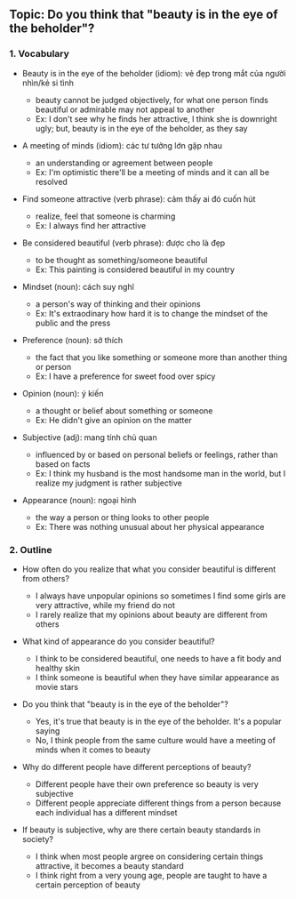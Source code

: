 ## Topic: Do you think that "beauty is in the eye of the beholder"?

### 1. Vocabulary
- Beauty is in the eye of the beholder (idiom): vẻ đẹp trong mắt của người nhìn/kẻ si tình
  + beauty cannot be judged objectively, for what one person finds beautiful or admirable may not appeal to another
  + Ex: I don't see why he finds her attractive, I think she is downright ugly; but, beauty is in the eye of the beholder, as they say
  
- A meeting of minds (idiom): các tư tưởng lớn gặp nhau
  + an understanding or agreement between people
  + Ex: I'm optimistic there'll be a meeting of minds and it can all be resolved

- Find someone attractive (verb phrase): cảm thấy ai đó cuốn hút
  + realize, feel that someone is charming
  + Ex: I always find her attractive

- Be considered beautiful (verb phrase): được cho là đẹp
  + to be thought as something/someone beautiful
  + Ex: This painting is considered beautiful in my country

- Mindset (noun): cách suy nghĩ
  + a person's way of thinking and their opinions
  + Ex: It's extraodinary how hard it is to change the mindset of the public and the press

- Preference (noun): sở thích
  + the fact that you like something or someone more than another thing or person
  + Ex: I have a preference for sweet food over spicy

- Opinion (noun): ý kiến
  + a thought or belief about something or someone
  + Ex: He didn't give an opinion on the matter

- Subjective (adj): mang tính chủ quan
  + influenced by or based on personal beliefs or feelings, rather than based on facts
  + Ex: I think my husband is the most handsome man in the world, but I realize my judgment is rather subjective

- Appearance (noun): ngoại hình
  + the way a person or thing looks to other people
  + Ex: There was nothing unusual about her physical appearance

### 2. Outline
- How often do you realize that what you consider beautiful is different from others?
  + I always have unpopular opinions so sometimes I find some girls are very attractive, while my friend do not
  + I rarely realize that my opinions about beauty are different from others

- What kind of appearance do you consider beautiful?
  + I think to be considered beautiful, one needs to have a fit body and healthy skin
  + I think someone is beautiful when they have similar appearance as movie stars

- Do you think that "beauty is in the eye of the beholder"?
  + Yes, it's true that beauty is in the eye of the beholder. It's a popular saying
  + No, I think people from the same culture would have a meeting of minds when it comes to beauty

- Why do different people have different perceptions of beauty?
  + Different people have their own preference so beauty is very subjective
  + Different people appreciate different things from a person because each individual has a different mindset

- If beauty is subjective, why are there certain beauty standards in society?
  + I think when most people argree on considering certain things attractive, it becomes a beauty standard
  + I think right from a very young age, people are taught to have a certain perception of beauty